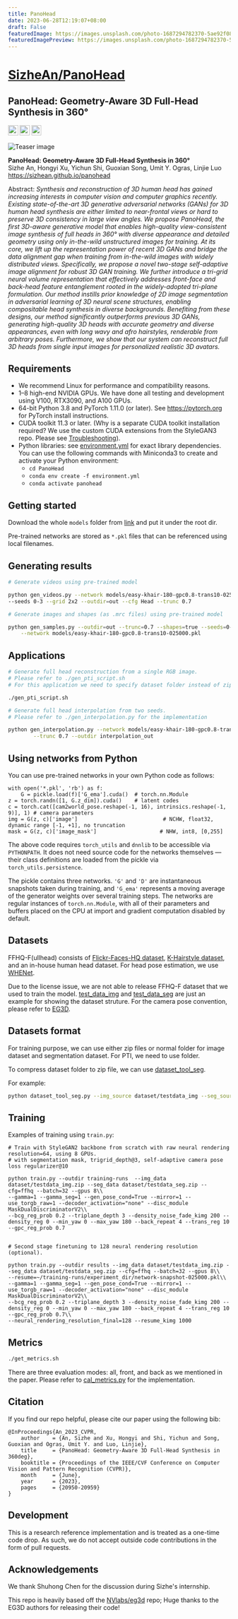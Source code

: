 ```yaml
---
title: PanoHead
date: 2023-06-28T12:19:07+08:00
draft: False
featuredImage: https://images.unsplash.com/photo-1687294782370-5ae92f081c47?ixid=M3w0NjAwMjJ8MHwxfHJhbmRvbXx8fHx8fHx8fDE2ODc5MjU4NDh8&ixlib=rb-4.0.3
featuredImagePreview: https://images.unsplash.com/photo-1687294782370-5ae92f081c47?ixid=M3w0NjAwMjJ8MHwxfHJhbmRvbXx8fHx8fHx8fDE2ODc5MjU4NDh8&ixlib=rb-4.0.3
---
```


# [SizheAn/PanoHead](https://github.com/SizheAn/PanoHead)

## PanoHead: Geometry-Aware 3D Full-Head Synthesis in 360°<br>
<a href="https://arxiv.org/abs/2303.13071"><img src="https://img.shields.io/badge/arXiv-2303.13071-b31b1b" height=22.5></a>
<a href="https://creativecommons.org/licenses/by/4.0"><img src="https://img.shields.io/badge/LICENSE-CC--BY--4.0-yellow" height=22.5></a>
<a href="https://www.youtube.com/watch?v=Y8NXiBOEWoE"><img src="https://img.shields.io/static/v1?label=CVPR 2023&message=8 Minute Video&color=red" height=22.5></a>  



![Teaser image](./misc/teaser.png)

**PanoHead: Geometry-Aware 3D Full-Head Synthesis in 360°**<br>
Sizhe An, Hongyi Xu, Yichun Shi, Guoxian Song, Umit Y. Ogras, Linjie Luo
<br>https://sizhean.github.io/panohead<br>

Abstract: *Synthesis and reconstruction of 3D human head has gained increasing interests in computer vision and computer graphics recently. Existing state-of-the-art 3D generative adversarial networks (GANs) for 3D human head synthesis are either limited to near-frontal views or hard to preserve 3D consistency in large view angles. We propose PanoHead, the first 3D-aware generative model that enables high-quality view-consistent image synthesis of full heads in 360° with diverse appearance and detailed geometry using only in-the-wild unstructured images for training. At its core, we lift up the representation power of recent 3D GANs and bridge the data alignment gap when training from in-the-wild images with widely distributed views. Specifically, we propose a novel two-stage self-adaptive image alignment for robust 3D GAN training. We further introduce a tri-grid neural volume representation that effectively addresses front-face and back-head feature entanglement rooted in the widely-adopted tri-plane formulation. Our method instills prior knowledge of 2D image segmentation in adversarial learning of 3D neural scene structures, enabling compositable head synthesis in diverse backgrounds. Benefiting from these designs, our method significantly outperforms previous 3D GANs, generating high-quality 3D heads with accurate geometry and diverse appearances, even with long wavy and afro hairstyles, renderable from arbitrary poses. Furthermore, we show that our system can reconstruct full 3D heads from single input images for personalized realistic 3D avatars.*


## Requirements

* We recommend Linux for performance and compatibility reasons.
* 1&ndash;8 high-end NVIDIA GPUs. We have done all testing and development using V100, RTX3090, and A100 GPUs.
* 64-bit Python 3.8 and PyTorch 1.11.0 (or later). See https://pytorch.org for PyTorch install instructions.
* CUDA toolkit 11.3 or later.  (Why is a separate CUDA toolkit installation required?  We use the custom CUDA extensions from the StyleGAN3 repo. Please see [Troubleshooting](https://github.com/NVlabs/stylegan3/blob/main/docs/troubleshooting.md#why-is-cuda-toolkit-installation-necessary)).
* Python libraries: see [environment.yml](./environment.yml) for exact library dependencies.  You can use the following commands with Miniconda3 to create and activate your Python environment:
  - `cd PanoHead`
  - `conda env create -f environment.yml`
  - `conda activate panohead`


## Getting started

Download the whole `models` folder from [link](https://drive.google.com/drive/folders/1m517-F1NCTGA159dePs5R5qj02svtX1_?usp=sharing) and put it under the root dir.

Pre-trained networks are stored as `*.pkl` files that can be referenced using local filenames.


## Generating results

```.bash
# Generate videos using pre-trained model

python gen_videos.py --network models/easy-khair-180-gpc0.8-trans10-025000.pkl \
--seeds 0-3 --grid 2x2 --outdir=out --cfg Head --trunc 0.7

```

```.bash
# Generate images and shapes (as .mrc files) using pre-trained model

python gen_samples.py --outdir=out --trunc=0.7 --shapes=true --seeds=0-3 \
    --network models/easy-khair-180-gpc0.8-trans10-025000.pkl
```

## Applications
```.bash
# Generate full head reconstruction from a single RGB image.
# Please refer to ./gen_pti_script.sh
# For this application we need to specify dataset folder instead of zip files.

./gen_pti_script.sh
```

```.bash
# Generate full head interpolation from two seeds.
# Please refer to ./gen_interpolation.py for the implementation

python gen_interpolation.py --network models/easy-khair-180-gpc0.8-trans10-025000.pkl\
        --trunc 0.7 --outdir interpolation_out
```



## Using networks from Python

You can use pre-trained networks in your own Python code as follows:

```.python
with open('*.pkl', 'rb') as f:
    G = pickle.load(f)['G_ema'].cuda()  # torch.nn.Module
z = torch.randn([1, G.z_dim]).cuda()    # latent codes
c = torch.cat([cam2world_pose.reshape(-1, 16), intrinsics.reshape(-1, 9)], 1) # camera parameters
img = G(z, c)['image']                           # NCHW, float32, dynamic range [-1, +1], no truncation
mask = G(z, c)['image_mask']                    # NHW, int8, [0,255]
```

The above code requires `torch_utils` and `dnnlib` to be accessible via `PYTHONPATH`. It does not need source code for the networks themselves &mdash; their class definitions are loaded from the pickle via `torch_utils.persistence`.

The pickle contains three networks. `'G'` and `'D'` are instantaneous snapshots taken during training, and `'G_ema'` represents a moving average of the generator weights over several training steps. The networks are regular instances of `torch.nn.Module`, with all of their parameters and buffers placed on the CPU at import and gradient computation disabled by default.



## Datasets

FFHQ-F(ullhead) consists of [Flickr-Faces-HQ dataset](https://github.com/NVlabs/ffhq-dataset), [K-Hairstyle dataset](https://psh01087.github.io/K-Hairstyle/), and an in-house human head dataset. For head pose estimation, we use [WHENet](https://arxiv.org/abs/2005.10353).

Due to the license issue, we are not able to release FFHQ-F dataset that we used to train the model. [test_data_img](./dataset/testdata_img/) and [test_data_seg](./dataset/testdata_seg/) are just an example for showing the dataset struture. For the camera pose convention, please refer to [EG3D](https://github.com/NVlabs/eg3d). 


## Datasets format
For training purpose, we can use either zip files or normal folder for image dataset and segmentation dataset. For PTI, we need to use folder.

To compress dataset folder to zip file, we can use [dataset_tool_seg](./dataset_tool_seg.py). 

For example:
```.bash
python dataset_tool_seg.py --img_source dataset/testdata_img --seg_source  dataset/testdata_seg --img_dest dataset/testdata_img.zip --seg_dest dataset/testdata_seg.zip --resolution 512x512
```





## Training

Examples of training using `train.py`:

```
# Train with StyleGAN2 backbone from scratch with raw neural rendering resolution=64, using 8 GPUs.
# with segmentation mask, trigrid_depth@3, self-adaptive camera pose loss regularizer@10

python train.py --outdir training-runs  --img_data dataset/testdata_img.zip --seg_data dataset/testdata_seg.zip --cfg=ffhq --batch=32 --gpus 8\\
--gamma=1 --gamma_seg=1 --gen_pose_cond=True --mirror=1 --use_torgb_raw=1 --decoder_activation="none" --disc_module MaskDualDiscriminatorV2\\
--bcg_reg_prob 0.2 --triplane_depth 3 --density_noise_fade_kimg 200 --density_reg 0 --min_yaw 0 --max_yaw 180 --back_repeat 4 --trans_reg 10 --gpc_reg_prob 0.7


# Second stage finetuning to 128 neural rendering resolution (optional).

python train.py --outdir results --img_data dataset/testdata_img.zip --seg_data dataset/testdata_seg.zip --cfg=ffhq --batch=32 --gpus 8\\
--resume=~/training-runs/experiment_dir/network-snapshot-025000.pkl\\
--gamma=1 --gamma_seg=1 --gen_pose_cond=True --mirror=1 --use_torgb_raw=1 --decoder_activation="none" --disc_module MaskDualDiscriminatorV2\\
--bcg_reg_prob 0.2 --triplane_depth 3 --density_noise_fade_kimg 200 --density_reg 0 --min_yaw 0 --max_yaw 180 --back_repeat 4 --trans_reg 10 --gpc_reg_prob 0.7\\
--neural_rendering_resolution_final=128 --resume_kimg 1000
```

## Metrics



```.bash
./get_metrics.sh
```
There are three evaluation modes: all, front, and back as we mentioned in the paper. Please refer to [cal_metrics.py](./calc_metrics.py) for the implementation.


## Citation

If you find our repo helpful, please cite our paper using the following bib:

```
@InProceedings{An_2023_CVPR,
    author    = {An, Sizhe and Xu, Hongyi and Shi, Yichun and Song, Guoxian and Ogras, Umit Y. and Luo, Linjie},
    title     = {PanoHead: Geometry-Aware 3D Full-Head Synthesis in 360deg},
    booktitle = {Proceedings of the IEEE/CVF Conference on Computer Vision and Pattern Recognition (CVPR)},
    month     = {June},
    year      = {2023},
    pages     = {20950-20959}
}
```

## Development

This is a research reference implementation and is treated as a one-time code drop. As such, we do not accept outside code contributions in the form of pull requests.

## Acknowledgements

We thank Shuhong Chen for the discussion during Sizhe's internship.

This repo is heavily based off the [NVlabs/eg3d](https://github.com/NVlabs/eg3d) repo; Huge thanks to the EG3D authors for releasing their code!